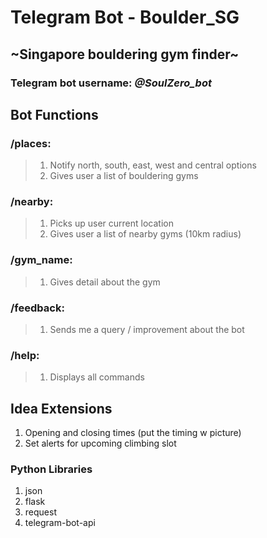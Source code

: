 # **Telegram Bot** - Boulder_SG
## ~Singapore bouldering gym finder~
### Telegram bot username: _@SoulZero_bot_

## Bot Functions
### /places: 
> 1. Notify north, south, east, west and central options
> 2. Gives user a list of bouldering gyms

### /nearby:
> 1. Picks up user current location
> 2. Gives user a list of nearby gyms (10km radius)

### /gym_name:
> 1. Gives detail about the gym

### /feedback:
> 1. Sends me a query / improvement about the bot

### /help:
> 1. Displays all commands

## Idea Extensions
1. Opening and closing times (put the timing w picture)
2. Set alerts for upcoming climbing slot

### Python Libraries
1. json
2. flask
3. request
4. telegram-bot-api